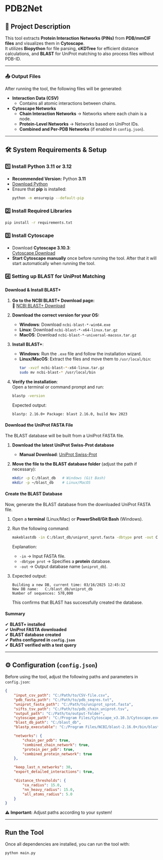 # PDB2Net

## 📌 Project Description  
This tool extracts **Protein Interaction Networks (PINs)** from **PDB/mmCIF files** and visualizes them in **Cytoscape**.  
It utilizes **Biopython** for file parsing, **cKDTree** for efficient distance calculations, and **BLAST** for UniProt matching to also process files without PDB-ID.

---
### **📤 Output Files**  
After running the tool, the following files will be generated:  
- **Interaction Data (CSV)**
  - Contains all atomic interactions between chains.
- **Cytoscape Networks**
  - **Chain Interaction Networks** → Networks where each chain is a node.
  - **Protein-Level Networks** → Networks based on UniProt IDs.
  - **Combined and Per-PDB Networks** (if enabled in `config.json`).
---

## 🛠 System Requirements & Setup

### 1️⃣ Install Python **3.11 or 3.12** 
- **Recommended Version:** Python **3.11**  
- [Download Python](https://www.python.org/downloads/)  
- Ensure that **pip** is installed:
  ```bash
  python -m ensurepip --default-pip
  ```

### 2️⃣ Install Required Libraries  
```bash
pip install -r requirements.txt
```

### 3️⃣ Install Cytoscape  
- Download **Cytoscape 3.10.3**:  
  [Cytoscape Download](https://cytoscape.org/download.html)  
- **Start Cytoscape manually** once before running the tool. After that it will start automatically when running the tool.

### 4️⃣ Setting up BLAST for UniProt Matching

#### **Download & Install BLAST+**
1. **Go to the NCBI BLAST+ Download page:**  
   🔗 [NCBI BLAST+ Download](https://ftp.ncbi.nlm.nih.gov/blast/executables/blast+/LATEST/)  
2. **Download the correct version for your OS:**
   - **Windows**: Download `ncbi-blast-*-win64.exe`
   - **Linux**: Download `ncbi-blast-*-x64-linux.tar.gz`
   - **MacOS**: Download `ncbi-blast-*-universal-macosx.tar.gz`
3. **Install BLAST+**:
   - **Windows**: Run the `.exe` file and follow the installation wizard.
   - **Linux/MacOS**: Extract the files and move them to `/usr/local/bin`:
     ```bash
     tar -xvzf ncbi-blast-*-x64-linux.tar.gz
     sudo mv ncbi-blast-* /usr/local/bin
     ```

4. **Verify the installation**:  
   Open a terminal or command prompt and run:
   ```bash
   blastp -version
   ```
   Expected output:
   ```
   blastp: 2.16.0+ Package: blast 2.16.0, build Nov 2023
   ```



#### **Download the UniProt FASTA File**
The BLAST database will be built from a UniProt FASTA file.

1. **Download the latest UniProt Swiss-Prot database**
   - **Manual Download**: [UniProt Swiss-Prot](https://www.uniprot.org/uniprotkb?query=reviewed:true)

2. **Move the file to the BLAST database folder** (adjust the path if necessary):
   ```bash
   mkdir -p C:/blast_db   # Windows (Git Bash)
   mkdir -p ~/blast_db    # Linux/MacOS
   ```

#### **Create the BLAST Database**
Now, generate the BLAST database from the downloaded UniProt FASTA file.

1. Open a **terminal** (Linux/Mac) or **PowerShell/Git Bash** (Windows).
2. Run the following command:
   ```bash
   makeblastdb -in C:/blast_db/uniprot_sprot.fasta -dbtype prot -out C:/blast_db/uniprot_db
   ```
   Explanation:
   - `-in` → Input FASTA file.
   - `-dbtype prot` → Specifies a **protein** database.
   - `-out` → Output database name (`uniprot_db`).

3. Expected output:
   ```
   Building a new DB, current time: 03/16/2025 12:45:32
   New DB name:   C:/blast_db/uniprot_db
   Number of sequences: 570,000
   ```
   This confirms that BLAST has successfully created the database.


#### **Summary**
✔ **BLAST+ installed**  
✔ **UniProt FASTA downloaded**  
✔ **BLAST database created**  
✔ **Paths configured in `config.json`**  
✔ **BLAST verified with a test query**  

---

## ⚙️ Configuration (`config.json`)  
Before using the tool, adjust the following paths and parameters in `config.json`:

```json
{
    "input_csv_path": "C:/Path/to/CSV-file.csv",
    "pdb_fasta_path": "C:/Path/to/pdb_seqres.txt",
    "uniprot_fasta_path": "C:/Path/to/uniprot_sprot.fasta",
    "sifts_tsv_path": "C:/Path/to/pdb_chain_uniprot.tsv",
    "output_path": "C:/Path/to/output-folder",
    "cytoscape_path": "C:/Program Files/Cytoscape_v3.10.3/Cytoscape.exe",
    "blast_db_path": "C:/blast_db",
    "blastp_executable": "C:/Program Files/NCBI/blast-2.16.0+/bin/blastp.exe",

    "networks": {
        "chain_per_pdb": true,
        "combined_chain_network": true,
        "protein_per_pdb": true,
        "combined_protein_network": true
    },

    "keep_last_n_networks": 30,
    "export_detailed_interactions": true,

    "distance_thresholds": {
        "ca_radius": 15.0,
        "nn_heavy_radius": 15.0,
        "all_atoms_radius": 5.0
    }
}
```
⚠ **Important:** Adjust paths according to your system!

---

## Run the Tool  

Once all dependencies are installed, you can run the tool with:

```bash
python main.py
```
